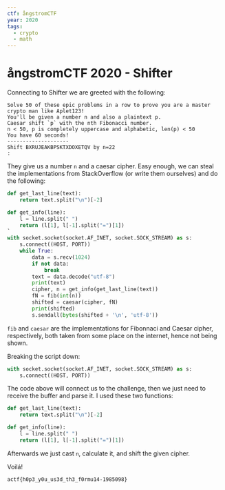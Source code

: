 ```yaml
---
ctf: ångstromCTF
year: 2020
tags:
  - crypto
  - math
---
```


# ångstromCTF 2020 - Shifter

Connecting to Shifter we are greeted with the following:

```
Solve 50 of these epic problems in a row to prove you are a master crypto man like Aplet123!
You'll be given a number n and also a plaintext p.
Caesar shift `p` with the nth Fibonacci number.
n < 50, p is completely uppercase and alphabetic, len(p) < 50
You have 60 seconds!
--------------------
Shift BXRUJEAKBPSKTXDOXETQV by n=22
:
```

They give us a number `n` and a caesar cipher.
Easy enough, we can steal the implementations from StackOverflow (or write them ourselves) and do the following:

```py
def get_last_line(text):
    return text.split("\n")[-2]

def get_info(line):
    l = line.split(" ")
    return (l[1], l[-1].split("=")[1])
`
with socket.socket(socket.AF_INET, socket.SOCK_STREAM) as s:
    s.connect((HOST, PORT))
    while True:
        data = s.recv(1024)
        if not data:
            break
        text = data.decode("utf-8")
        print(text)
        cipher, n = get_info(get_last_line(text))
        fN = fib(int(n))
        shifted = caesar(cipher, fN)
        print(shifted)
        s.sendall(bytes(shifted + '\n', 'utf-8'))
```

`fib` and `caesar` are the implementations for Fibonnaci and Caesar cipher, respectively, both taken from some place on the internet, hence not being shown.

Breaking the script down:

```py
with socket.socket(socket.AF_INET, socket.SOCK_STREAM) as s:
    s.connect((HOST, PORT))
```

The code above will connect us to the challenge, then we just need to receive the buffer and parse it.
I used these two functions:

```py
def get_last_line(text):
    return text.split("\n")[-2]

def get_info(line):
    l = line.split(" ")
    return (l[1], l[-1].split("=")[1])
```

Afterwards we just cast `n`, calculate it, and shift the given cipher.

Voilá!

```
actf{h0p3_y0u_us3d_th3_f0rmu14-1985098}
```